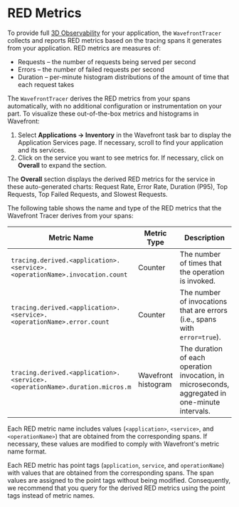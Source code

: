 # RED Metrics

To provide full [3D Observability](https://www.wavefront.com/wavefront-enhances-application-observability-with-distributed-tracing/) for your application, the `WavefrontTracer` collects and reports RED metrics based on the tracing spans it generates from your application. RED metrics are measures of:

* Requests – the number of requests being served per second
* Errors – the number of failed requests per second
* Duration – per-minute histogram distributions of the amount of time that each request takes

The `WavefrontTracer` derives the RED metrics from your spans automatically, with no additional configuration or instrumentation on your part. To visualize these out-of-the-box metrics and histograms in Wavefront:

1. Select **Applications -> Inventory** in the Wavefront task bar to display the Application Services page. If necessary, scroll to find your application and its services.
2. Click on the service you want to see metrics for. If necessary, click on **Overall** to expand the section.

The **Overall** section displays the derived RED metrics for the service in these auto-generated charts: Request Rate, Error Rate, Duration (P95), Top Requests, Top Failed Requests, and Slowest Requests.

The following table shows the name and type of the RED metrics that the Wavefront Tracer derives from your spans:

| Metric Name       | Metric Type | Description       |
| ----------------- | ----------- | ----------------- |
| `tracing.derived.<application>.<service>.<operationName>.invocation.count`        | Counter            | The number of times that the operation is invoked. |
| `tracing.derived.<application>.<service>.<operationName>.error.count`             | Counter            | The number of invocations that are errors (i.e., spans with `error=true`). |
| `tracing.derived.<application>.<service>.<operationName>.duration.micros.m`       | Wavefront histogram | The duration of each operation invocation, in microseconds, aggregated in one-minute intervals. |

Each RED metric name includes values (`<application>`, `<service>`, and `<operationName>`) that are obtained from the corresponding spans. If necessary, these values are modified to comply with Wavefront's metric name format.

Each RED metric has point tags (`application`, `service`, and `operationName`) with values that are obtained from the corresponding spans. The span values are  assigned to the point tags without being modified. Consequently, we recommend that you query for the derived RED metrics using the point tags instead of metric names. 

